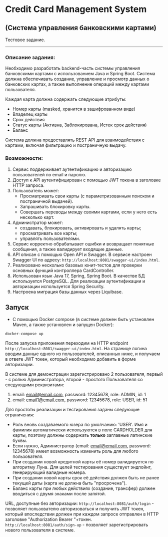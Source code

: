 # Credit Card Management System
## (Система управления банковскими картами)

Тестовое задание.

*****************************
### Описание задания:

Необходимо разработать backend-часть системы управления банковскими картами с использованием Java и Spring Boot. 
Система должна обеспечивать создание, управление и просмотр данных о банковских картах, а также выполнение операций между картами пользователя.

Каждая карта должна содержать следующие атрибуты:
- Номер карты (masked, хранится в зашифрованном виде)
- Владелец карты
- Срок действия
- Статус карты (Активна, Заблокирована, Истек срок действия)
- Баланс

Система должна предоставлять REST API для взаимодействия с картами, включая фильтрацию и постраничную выдачу.


### Возможности:

1. Сервис поддерживает аутентификацию и авторизацию пользователей по email и паролю.
2. Доступ к API аутентифицирован с помощью JWT токена в заголовке HTTP запроса.
3. Пользователь может: 
   - Просматривать свои карты (с параметризованным поиском и постраничной выдачей).
   - Запрашивать блокировку карты.
   - Совершать переводы между своими картами, если у него есть несколько карт.
4. Администратор может: 
   - создавать, блокировать, активировать и удалять карты; 
   - просматривать все карты; 
   - управлять пользователями.
5. Сервис корректно обрабатывает ошибки и возвращает понятные сообщения, а также валидирует входящие данные.
6. API описан с помощью Open API и Swagger. В сервисе настроен Swagger UI по адресу: `http://localhost:8081/swagger-ui/index.html`.
7. Реализовано несколько базовых юнит-тестов для проверки основных функций контроллера CardController.
8. Использован язык Java 17, Spring, Spring Boot. В качестве БД используется PostgreSQL. Для реализации аутентификации и авторизации используется Spring Security.
9. Настроена миграция базы данных через Liquibase.


## Запуск


* С помощью Docker compose (в системе должен быть установлен Maven, а также установлен и запущен Docker):

```
docker-compose up
```

После запуска приложения переходим на HTTP endpoint `http://localhost:8081/swagger-ui/index.html`.
На странице логина вводим данные одного из пользователей, описанных ниже, и получаем в ответе JWT токен, который необходимо добавить в форме авторизации.

В системе для демонстрации зарегистрировано 2 пользователя, первый - с ролью Администратора, второй - простого Пользователя со следующими реквизитами:
1) email: email@email.com, password: 12345678, role: ADMIN, id: 1
2) email: email1@email.com, password: 12345678, role: USER, id: 51

Для простоты реализации и тестирования заданы следующие ограничения:
- Роль вновь создаваемого юзера по умолчанию: 'USER'. Имя и фамилия автоматически используются
  в поле CARDHOLDER для карты, поэтому должны содержать **только** заглавные латинские буквы.
- Если нужно, Администратор (email: email@email.com, password: 12345678) имеет возможность изменить роль для любого пользователя.
- При создании новой кредитной карты её номер валидируется по алгоритму Луна. Для целей тестирования существует эндпойнт, генерирующий валидные номера.
- При создании новой карты срок её действия должен быть не ранее текущей даты (карта не должна быть "просрочена").
- Баланс карты при любых действиях (создание, трансфер) должен вводиться с двумя знаками после запятой.


URL, доступные без авторизации:
`http://localhost:8081/auth/login` - позволяет пользователю авторизоваться и получить JWT токен, который впоследствии должен при каждом запросе отправлен в HTTP заголовке "Authorization Bearer "+токен.
`http://localhost:8081/auth/sign-up` - позволяет зарегистрировать нового пользователя в системе.
